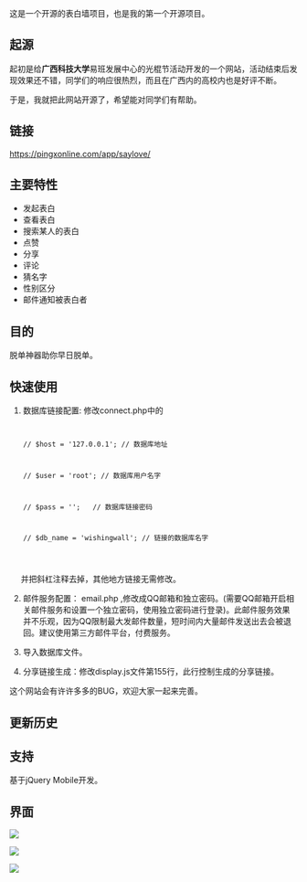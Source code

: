 这是一个开源的表白墙项目，也是我的第一个开源项目。

## 起源
起初是给**广西科技大学**易班发展中心的光棍节活动开发的一个网站，活动结束后发现效果还不错，同学们的响应很热烈，而且在广西内的高校内也是好评不断。

于是，我就把此网站开源了，希望能对同学们有帮助。

## 链接
https://pingxonline.com/app/saylove/

## 主要特性
- 发起表白
- 查看表白
- 搜索某人的表白
- 点赞
- 分享
- 评论
- 猜名字
- 性别区分
- 邮件通知被表白者

## 目的
脱单神器助你早日脱单。

## 快速使用

1. 数据库链接配置:
      修改connect.php中的
      <code>
      
	// $host = '127.0.0.1'; // 数据库地址
      
	// $user = 'root';  // 数据库用户名字
	
	// $pass = '';   // 数据库链接密码
	
	// $db_name = 'wishingwall'; // 链接的数据库名字
	
	</code>
			
      并把斜杠注释去掉，其他地方链接无需修改。
      

2. 邮件服务配置： email.php ,修改成QQ邮箱和独立密码。(需要QQ邮箱开启相关邮件服务和设置一个独立密码，使用独立密码进行登录)。此邮件服务效果并不乐观，因为QQ限制最大发邮件数量，短时间内大量邮件发送出去会被退回。建议使用第三方邮件平台，付费服务。

3. 导入数据库文件。

4. 分享链接生成：修改display.js文件第155行，此行控制生成的分享链接。

这个网站会有许许多多的BUG，欢迎大家一起来完善。

## 更新历史

## 支持
基于jQuery Mobile开发。

## 界面

![](https://pingxonline.com/wp-content/uploads/2017/08/1.png)

![](https://pingxonline.com/wp-content/uploads/2017/08/2.png)

![](https://pingxonline.com/wp-content/uploads/2017/08/3.png)
